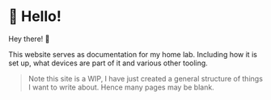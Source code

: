 # 👋 Hello!

Hey there! 👋

This website serves as documentation for my home lab.
Including how it is set up, what devices are part of it and various other tooling.

> Note this site is a WIP, I have just created a general structure of things I want to write about. Hence many pages may be blank.
